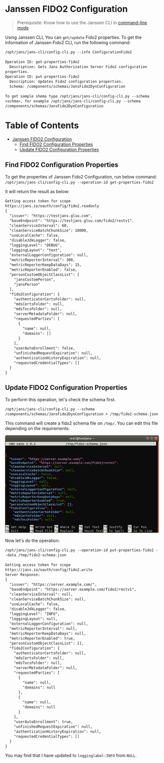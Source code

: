# Janssen FIDO2 Configuration

> Prerequisite: Know how to use the Janssen CLI in [command-line mode](cli-index.md)

Using Janssen CLI, You can `get/update` Fido2 properties.
To get the information of Janssen Fido2 CLI, run the following command:

```
/opt/jans/jans-cli/config-cli.py --info ConfigurationFido2

Operation ID: get-properties-fido2
  Description: Gets Jans Authorization Server Fido2 configuration properties.
Operation ID: put-properties-fido2
  Description: Updates Fido2 configuration properties.
  Schema: /components/schemas/JansFido2DynConfiguration

To get sample shema type /opt/jans/jans-cli/config-cli.py --schema <schma>, for example /opt/jans/jans-cli/config-cli.py --schema /components/schemas/JansFido2DynConfiguration
```

Table of Contents
=================

* [Janssen FIDO2 Configuration](#janssen-fido2-configuration)
  * [Find FIDO2 Configuration Properties](#find-fido2-configuration-properties)
  * [Update FIDO2 Configuration Properties](#update-fido2-configuration-properties)

## Find FIDO2 Configuration Properties

To get the properties of Janssen Fido2 Configuration, run below command:
`/opt/jans/jans-cli/config-cli.py --operation-id get-properties-fido2`

It will return the result as below:

```text
Getting access token for scope https://jans.io/oauth/config/fido2.readonly
{
  "issuer": "https://testjans.gluu.com",
  "baseEndpoint": "https://testjans.gluu.com/fido2/restv1",
  "cleanServiceInterval": 60,
  "cleanServiceBatchChunkSize": 10000,
  "useLocalCache": false,
  "disableJdkLogger": false,
  "loggingLevel": "DEBUG",
  "loggingLayout": "text",
  "externalLoggerConfiguration": null,
  "metricReporterInterval": 300,
  "metricReporterKeepDataDays": 15,
  "metricReporterEnabled": false,
  "personCustomObjectClassList": [
    "jansCustomPerson",
    "jansPerson"
  ],
  "fido2Configuration": {
    "authenticatorCertsFolder": null,
    "mdsCertsFolder": null,
    "mdsTocsFolder": null,
    "serverMetadataFolder": null,
    "requestedParties": [
      {
        "name": null,
        "domains": []
      }
    ],
    "userAutoEnrollment": false,
    "unfinishedRequestExpiration": null,
    "authenticationHistoryExpiration": null,
    "requestedCredentialTypes": []
  }
}
```

## Update FIDO2 Configuration Properties

To perform this operation, let's check the schema first.

```text
/opt/jans/jans-cli/config-cli.py --schema /components/schemas/JansFido2DynConfiguration > /tmp/fido2-schema.json
```

This command will create a fido2 schema file on `/tmp/`. You can edit this file depending on the requirements:

![janssen fido2 configuration](../../../assets/image-cl-fido2-update-03042021.png)

Now let's do the operation:

```text
/opt/jans/jans-cli/config-cli.py --operation-id put-properties-fido2 --data /tmp/fido2-schema.json

Getting access token for scope https://jans.io/oauth/config/fido2.write
Server Response:
{
  "issuer": "https://server.example.com/",
  "baseEndpoint": "https://server.example.com/fido2/restv1",
  "cleanServiceInterval": null,
  "cleanServiceBatchChunkSize": null,
  "useLocalCache": false,
  "disableJdkLogger": false,
  "loggingLevel": "INFO",
  "loggingLayout": null,
  "externalLoggerConfiguration": null,
  "metricReporterInterval": null,
  "metricReporterKeepDataDays": null,
  "metricReporterEnabled": true,
  "personCustomObjectClassList": [],
  "fido2Configuration": {
    "authenticatorCertsFolder": null,
    "mdsCertsFolder": null,
    "mdsTocsFolder": null,
    "serverMetadataFolder": null,
    "requestedParties": [
      {
        "name": null,
        "domains": null
      },
      {
        "name": null,
        "domains": null
      }
    ],
    "userAutoEnrollment": true,
    "unfinishedRequestExpiration": null,
    "authenticationHistoryExpiration": null,
    "requestedCredentialTypes": []
  }
}
```

You may find that I have updated to `logginglabel:INFO` from `NULL`.


